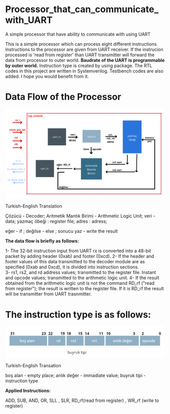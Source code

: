 # Processor_that_can_communicate_with_UART

 A simple processor that have ability to communicate with using UART 
 
This is a simple processor which can process eight different instructions. Instructions to the processor are given from UART receiver. If the instrucion processed is 'read from register' than UART transmitter will forward the data from processor to outer world. **Baudrate of the UART is programmable by outer world.** Instruction type is created by using package. The RTL codes in this project are written in Systemverilog. Testbench codes are also added. I hope you would benefit from it. 




# Data Flow of the Processor 

![](https://github.com/WazaAbdulkadir/Processor_that_can_communicate_with_UART/blob/main/images/DataFlow.png)

Turkish-English Translation

Çözücü - Decoder; 
Aritmetik Mantık Birimi - Arithmetic Logic Unit; 
veri - data;
yazmaç öbeği : register file; 
adres : adress;

eğer - if ;
değilse - else ;
sonucu yaz - write the result 

**The data flow is briefly as follows:**

1- The 32-bit instruction input from UART rx is converted into a 48-bit packet by adding header (0xab) and footer (0xcd).
2- If the header and footer values of this data transmitted to the decoder module are as specified (0xab and 0xcd), it is divided into instruction sections.                          
3- rs1, rs2, and rd address values; transmitted to the register file. Instant and opcode values; transmitted to the arithmetic logic unit.
4- If the result obtained from the arithmetic logic unit is not the command RD_rf ("read from register"); the result is written to the register file. If it is RD_rf the result will be transmitter from UART trasnmitter. 




# The instruction type is as follows:  

![](https://github.com/WazaAbdulkadir/Processor_that_can_communicate_with_UART/blob/main/images/buyruktipi.jpg)

Turkish-English Transation

boş alan - empty place;
anlık değer - immadiate value;
buyruk tipi - instruction type 

**Applied Instructions:** 

ADD, SUB, AND, OR, SLL , SLR, RD_rf(read from register) , WR_rf (write to register)


